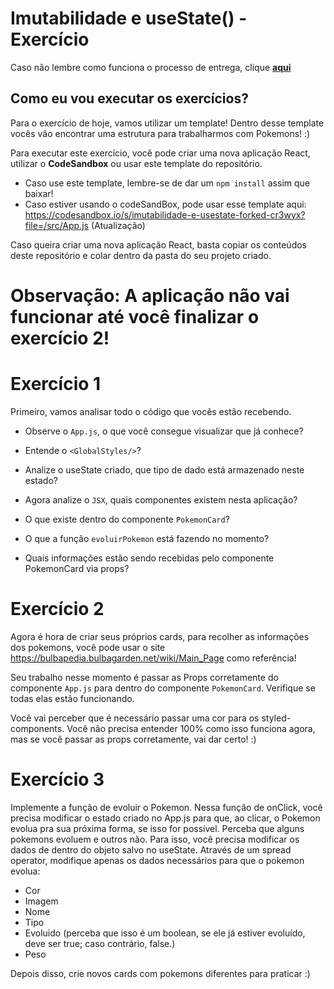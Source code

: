 # Imutabilidade e useState() - Exercício

Caso não lembre como funciona o processo de entrega, clique [**aqui**](https://github.com/labenuexercicios/instrucoes-entrega)


## Como eu vou executar os exercícios?
Para o exercício de hoje, vamos utilizar um template! Dentro desse template vocês vão encontrar uma estrutura para trabalharmos com Pokemons! :) 


Para executar este exercício, você pode criar uma nova aplicação React, utilizar o **CodeSandbox** ou usar este template do repositório.
- Caso use este template, lembre-se de dar um `npm install` assim que baixar! 
- Caso estiver usando o codeSandBox, pode usar esse template aqui: https://codesandbox.io/s/imutabilidade-e-usestate-forked-cr3wyx?file=/src/App.js (Atualização)

Caso queira criar uma nova aplicação React, basta copiar os conteúdos deste repositório e colar dentro da pasta do seu projeto criado.

# **Observação: A aplicação não vai funcionar até você finalizar o exercício 2!**

# Exercício 1

Primeiro, vamos analisar todo o código que vocês estão recebendo. 

- Observe o `App.js`, o que você consegue visualizar que já conhece? 
- Entende o `<GlobalStyles/>`?
- Analize o useState criado, que tipo de dado está armazenado neste estado?

- Agora analize o `JSX`, quais componentes existem nesta aplicação?
- O que existe dentro do componente `PokemonCard`?
- O que a função `evoluirPokemon` está fazendo no momento?
- Quais informações estão sendo recebidas pelo componente PokemonCard via props?


# Exercício 2

Agora é hora de criar seus próprios cards, para recolher as informações dos pokemons, você pode usar o site https://bulbapedia.bulbagarden.net/wiki/Main_Page como referência! 

Seu trabalho nesse momento é passar as Props corretamente do componente `App.js` para dentro do componente `PokemonCard`. Verifique se todas elas estão funcionando.

Você vai perceber que é necessário passar uma cor para os styled-components. Você não precisa entender 100% como isso funciona agora, mas se você passar as props corretamente, vai dar certo! :) 


# Exercício 3
 Implemente a função de evoluir o Pokemon. Nessa função de onClick, você precisa modificar o estado criado no App.js para que, ao clicar, o Pokemon evolua pra sua próxima forma, se isso for possível.
Perceba que alguns pokemons evoluem e outros não.
Para isso, você precisa modificar os dados de dentro do objeto salvo no useState. Através de um spread operator, modifique apenas os dados necessários para que o pokemon evolua: 

- Cor
- Imagem
- Nome
- Tipo
- Evoluido (perceba que isso é um boolean, se ele já estiver evoluído, deve ser true; caso contrário, false.)
- Peso

Depois disso, crie novos cards com pokemons diferentes para praticar :) 
